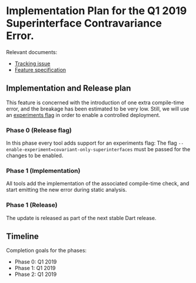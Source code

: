 # Implementation Plan for the Q1 2019 Superinterface Contravariance Error.

Relevant documents:
 - [Tracking issue](https://github.com/dart-lang/language/issues/113)
 - [Feature specification](https://github.com/dart-lang/language/blob/master/accepted/future-releases/contravariant-superinterface-2018/feature-specification.md)


## Implementation and Release plan

This feature is concerned with the introduction of one extra compile-time
error, and the breakage has been estimated to be very low.
Still, we will use an 
[experiments flag](https://github.com/dart-lang/sdk/blob/master/docs/process/experimental-flags.md)
in order to enable a controlled deployment.


### Phase 0 (Release flag)

In this phase every tool adds support for an experiments flag: The flag
`--enable-experiment=covariant-only-superinterfaces` must be passed for the
changes to be enabled.


### Phase 1 (Implementation)

All tools add the implementation of the associated compile-time check, and
start emitting the new error during static analysis.


### Phase 1 (Release)

The update is released as part of the next stable Dart release.


## Timeline

Completion goals for the phases:

- Phase 0: Q1 2019
- Phase 1: Q1 2019
- Phase 2: Q1 2019
